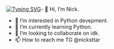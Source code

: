 [![Typing SVG](https://readme-typing-svg.herokuapp.com?color=%2336BCF7&lines=Data+science+developer)](https://git.io/typing-svg)- 👋 Hi, I’m Nick.
- 👀 I’m interested in Python devepment.
- 🌱 I’m currently learning Python.
- 💞️ I’m looking to collaborate on idk.
- 📫 How to reach me TG @nicksttar
